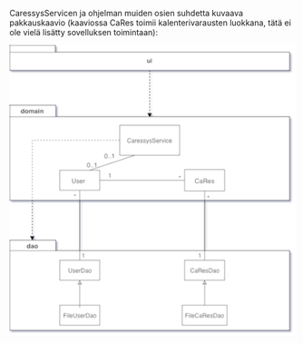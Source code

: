 CaressysServicen ja ohjelman muiden osien suhdetta kuvaava pakkauskaavio (kaaviossa CaRes toimii kalenterivarausten luokkana, tätä ei ole vielä lisätty sovelluksen toimintaan):

<img src= "https://github.com/lankku1/ot-harjoitustyo/blob/master/dokumentaatio/kuvat/pakkauskaavioSovelluksesta.png">
